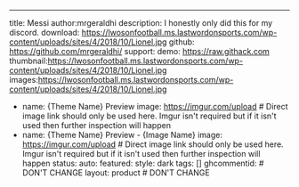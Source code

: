 ---
title: Messi
author:mrgeraldhi 
description: I honestly only did this for my discord.
download: https://lwosonfootball.ms.lastwordonsports.com/wp-content/uploads/sites/4/2018/10/Lionel.jpg
github: https://github.com/mrgeraldhi/
support:
demo: https://raw.githack.com
thumbnail:https://lwosonfootball.ms.lastwordonsports.com/wp-content/uploads/sites/4/2018/10/Lionel.jpg
images:https://lwosonfootball.ms.lastwordonsports.com/wp-content/uploads/sites/4/2018/10/Lionel.jpg
- name: {Theme Name} Preview
  image: https://imgur.com/upload # Direct image link should only be used here. Imgur isn't required but if it isn't used then further inspection will happen
- name: {Theme Name} Preview - {Image Name}
  image: https://imgur.com/upload # Direct image link should only be used here. Imgur isn't required but if it isn't used then further inspection will happen
status:
auto:
featured: 
style: dark
tags: []
ghcommentid: # DON'T CHANGE
layout: product # DON'T CHANGE
